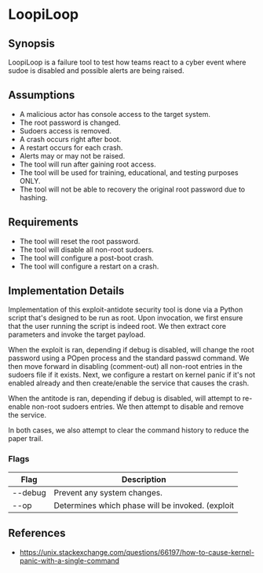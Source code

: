 # LoopiLoop

## Synopsis
LoopiLoop is a failure tool to test how teams react to a cyber event where sudoe is disabled and possible alerts are being raised.

## Assumptions
* A malicious actor has console access to the target system.
* The root password is changed.
* Sudoers access is removed.
* A crash occurs right after boot.
* A restart occurs for each crash.
* Alerts may or may not be raised.
* The tool will run after gaining root access.
* The tool will be used for training, educational, and testing purposes ONLY.
* The tool will not be able to recovery the original root password due to hashing.

## Requirements
* The tool will reset the root password.
* The tool will disable all non-root sudoers.
* The tool will configure a post-boot crash.
* The tool will configure a restart on a crash.

## Implementation Details
Implementation of this exploit-antidote security tool is done via a Python script that's designed to be run as root.  Upon invocation, we first ensure that the user running the script is indeed root.  We then extract core parameters and invoke the target payload.  

When the exploit is ran, depending if debug is disabled, will change the root password using a POpen process and the standard passwd command.  We then move forward in disabling (comment-out) all non-root entries in the sudoers file if it exists.  Next, we configure a restart on kernel panic if it's not enabled already and then create/enable the service that causes the crash.

When the antitode is ran, depending if debug is disabled, will attempt to re-enable non-root sudoers entries.  We then attempt to disable and remove the service.

In both cases, we also attempt to clear the command history to reduce the paper trail.

### Flags
| Flag                  | Description                                                           |
|--|--|
| --debug               | Prevent any system changes.                                           |
| --op                  | Determines which phase will be invoked. (exploit | antidote).         | 

## References
* https://unix.stackexchange.com/questions/66197/how-to-cause-kernel-panic-with-a-single-command

